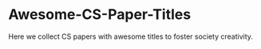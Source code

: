 # Awesome-CS-Paper-Titles

Here we collect CS papers with awesome titles to foster society creativity.
